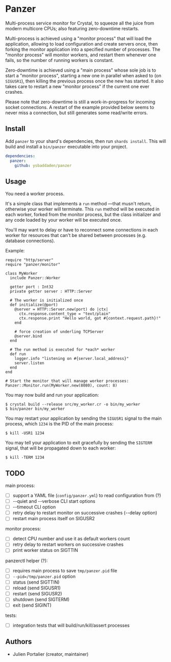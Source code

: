 # Panzer

Multi-process service monitor for Crystal, to squeeze all the juice from modern
multicore CPUs; also featuring zero-downtime restarts.

Multi-process is achieved using a "monitor process" that will load the
application, allowing to load configuration and create servers once, then
forking the monitor application into a specified number of processes. The
"monitor process" will monitor workers, and restart them whenever one fails, so
the number of running workers is constant.

Zero-downtime is achieved using a "main process" whose sole job is to start a
"monitor process", starting a new one in parallel when asked to (on `SIGUSR1`),
then killing the previous process once the new has started. It also takes care
to restart a new "monitor process" if the current one ever crashes.

Please note that zero-downtime is still a work-in-progress for incoming socket
connections. A restart of the example provided below seems to never miss a
connection, but still generates some read/write errors.

## Install

Add `panzer` to your shard's dependencies, then run `shards install`. This will
build and install a `bin/panzer` executable into your project.

```yaml
dependencies:
  panzer:
    github: ysbaddaden/panzer
```

## Usage

You need a worker process.

It's a simple class that implements a `run` method —that musn't return,
otherwise your worker will terminate. This `run` method will be executed in each
worker, forked from the monitor process, but the class initializer and any code
loaded by your worker will be executed once.

You'll may want to delay or have to reconnect some connections in each worker
for resources that can't be shared between processes (e.g. database
connections).

Example:

```crystal
require "http/server"
require "panzer/monitor"

class MyWorker
  include Panzer::Worker

  getter port : Int32
  private getter server : HTTP::Server

  # The worker is initialized once
  def initialize(@port)
    @server = HTTP::Server.new(port) do |ctx|
      ctx.response.content_type = "text/plain"
      ctx.response.print "Hello world, got #{context.request.path}!"
    end

    # force creation of underling TCPServer
    @server.bind
  end

  # The run method is executed for *each* worker
  def run
    logger.info "listening on #{server.local_address}"
    server.listen
  end
end

# Start the monitor that will manage worker processes:
Panzer::Monitor.run(MyWorker.new(8080), count: 8)
```

You may now build and run your application:

```shell
$ crystal build --release src/my_worker.cr -o bin/my_worker
$ bin/panzer bin/my_worker
```

You may restart your application by sending the `SIGUSR1` signal to the main
process, which `1234` is the PID of the main process:

```shell
$ kill -USR1 1234
```

You may tell your application to exit gracefully by sending the `SIGTERM`
signal, that will be propagated down to each worker:

```shell
$ kill -TERM 1234
```

## TODO

main process:

  - [ ] support a YAML file (`config/panzer.yml`) to read configuration from (?)
  - [ ] --quiet and --verbose CLI start options
  - [ ] --timeout CLI option
  - [ ] retry delay to restart monitor on successive crashes (--delay option)
  - [ ] restart main process itself on SIGUSR2

monitor process:

  - [ ] detect CPU number and use it as default workers count
  - [ ] retry delay to restart workers on successive crashes
  - [ ] print worker status on SIGTTIN

panzerctl helper (?):

  - [ ] requires main process to save `tmp/panzer.pid` file
  - [ ] `--pid=/tmp/panzer.pid` option
  - [ ] status (send SIGTTIN)
  - [ ] reload (send SIGUSR1)
  - [ ] restart (send SIGUSR2)
  - [ ] shutdown (send SIGTERM)
  - [ ] exit (send SIGINT)

tests:

  - [ ] integration tests that will build/run/kill/assert processes

## Authors

- Julien Portalier (creator, maintainer)
